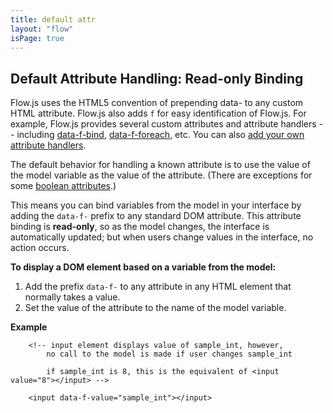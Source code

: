 ```yaml
---
title: default attr
layout: "flow"
isPage: true
---
```


## Default Attribute Handling: Read-only Binding

Flow.js uses the HTML5 convention of prepending data- to any custom HTML attribute. Flow.js also adds `f` for easy identification of Flow.js. For example, Flow.js provides several custom attributes and attribute handlers -- including [data-f-bind](../binds/default-bind-attr), [data-f-foreach](../loop-attrs/foreach-attr/), etc. You can also [add your own attribute handlers](../attribute-manager/).

The default behavior for handling a known attribute is to use the value of the model variable as the value of the attribute. (There are exceptions for some [boolean attributes](../boolean-attr/).)

This means you can bind variables from the model in your interface by adding the `data-f-` prefix to any standard DOM attribute. This attribute binding is **read-only**, so as the model changes, the interface is automatically updated; but when users change values in the interface, no action occurs.

**To display a DOM element based on a variable from the model:**

1. Add the prefix `data-f-` to any attribute in any HTML element that normally takes a value.
2. Set the value of the attribute to the name of the model variable.

**Example**

        <!-- input element displays value of sample_int, however,
            no call to the model is made if user changes sample_int

            if sample_int is 8, this is the equivalent of <input value="8"></input> -->

        <input data-f-value="sample_int"></input>

